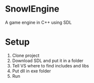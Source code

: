 # SnowlEngine
A game engine in C++ using SDL

# Setup
1. Clone project
2. Download SDL and put it in a folder
3. Tell VS where to find includes and libs
4. Put dll in exe folder
5. Run
